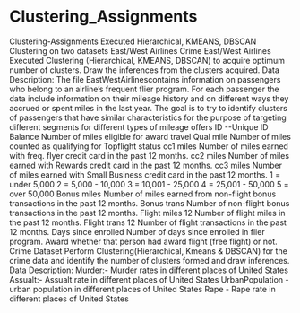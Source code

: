 # Clustering_Assignments
Clustering-Assignments Executed Hierarchical, KMEANS, DBSCAN Clustering on two datasets  East/West Airlines Crime East/West Airlines Executed Clustering (Hierarchical, KMEANS, DBSCAN) to acquire optimum number of clusters. Draw the inferences from the clusters acquired.  Data Description:  The file EastWestAirlinescontains information on passengers who belong to an airline’s frequent flier program.  For each passenger the data include information on their mileage history and on different ways they accrued or spent miles in the last year.  The goal is to try to identify clusters of passengers that have similar characteristics for the purpose of targeting different segments for different types of mileage offers  ID --Unique ID  Balance Number of miles eligible for award travel  Qual mile Number of miles counted as qualifying for Topflight status  cc1 miles Number of miles earned with freq. flyer credit card in the past 12 months. cc2 miles Number of miles earned with Rewards credit card in the past 12 months. cc3 miles Number of miles earned with Small Business credit card in the past 12 months.  1 = under 5,000 2 = 5,000 - 10,000 3 = 10,001 - 25,000 4 = 25,001 - 50,000 5 = over 50,000  Bonus miles Number of miles earned from non-flight bonus transactions in the past 12 months.  Bonus trans Number of non-flight bonus transactions in the past 12 months.  Flight miles 12 Number of flight miles in the past 12 months.  Flight trans 12 Number of flight transactions in the past 12 months.  Days since enrolled Number of days since enrolled in flier program.  Award whether that person had award flight (free flight) or not.  Crime Dataset Perform Clustering(Hierarchical, Kmeans &amp; DBSCAN) for the crime data and identify the number of clusters formed and draw inferences.  Data Description:  Murder:- Murder rates in different places of United States  Assualt:- Assualt rate in different places of United States  UrbanPopulation - urban population in different places of United States  Rape - Rape rate in different places of United States
